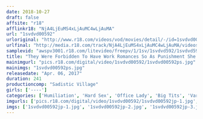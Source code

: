 ```yaml
---
date: 2018-10-27
draft: false
affsite: "r18"
afflinkr18: "NjA4LjEuMS4xLjAuMC4wLjAuMA"
url: "1svdvd00592"
urloriginal: "http://www.r18.com/videos/vod/movies/detail/-/id=1svdvd00592"
urlfinal: "http://media.r18.com/track/NjA4LjEuMS4xLjAuMC4wLjAuMA/videos/vod/movies/detail/-/id=1svdvd00592"
samplevid: "awspv3001.r18.com/litevideo/freepv/1/1sv/1svdvd592/1svdvd592_dmb_w.mp4"
title: "They Were Forbidden To Have Work Romances So As Punishment She Was Fucked By Her Boss In Front Of Her Boyfriend And If She Refused, They Were Threatened, 'We'll Fire You Both!' So This Sadistic Village Assistant Director Had To Accept Her Fate 2"
mainimgurl: "pics.r18.com/digital/video/1svdvd00592/1svdvd00592ps.jpg"
mainimgs: "1svdvd00592ps.jpg"
releasedate: "Apr. 06, 2017"
duration: 241
productioncomp: "Sadistic Village"
girls: ['----']
categories: ['Humiliation', 'Hard Sex', 'Office Lady', 'Big Tits', 'Variety', 'Lesbian', 'Over 4 Hours', 'Hi-Def']
imgurls: ['pics.r18.com/digital/video/1svdvd00592/1svdvd00592jp-1.jpg', 'pics.r18.com/digital/video/1svdvd00592/1svdvd00592jp-2.jpg', 'pics.r18.com/digital/video/1svdvd00592/1svdvd00592jp-3.jpg', 'pics.r18.com/digital/video/1svdvd00592/1svdvd00592jp-4.jpg', 'pics.r18.com/digital/video/1svdvd00592/1svdvd00592jp-5.jpg', 'pics.r18.com/digital/video/1svdvd00592/1svdvd00592jp-6.jpg', 'pics.r18.com/digital/video/1svdvd00592/1svdvd00592jp-7.jpg', 'pics.r18.com/digital/video/1svdvd00592/1svdvd00592jp-8.jpg', 'pics.r18.com/digital/video/1svdvd00592/1svdvd00592jp-9.jpg', 'pics.r18.com/digital/video/1svdvd00592/1svdvd00592jp-10.jpg', 'pics.r18.com/digital/video/1svdvd00592/1svdvd00592jp-11.jpg', 'pics.r18.com/digital/video/1svdvd00592/1svdvd00592jp-12.jpg', 'pics.r18.com/digital/video/1svdvd00592/1svdvd00592jp-13.jpg', 'pics.r18.com/digital/video/1svdvd00592/1svdvd00592jp-14.jpg', 'pics.r18.com/digital/video/1svdvd00592/1svdvd00592jp-15.jpg', 'pics.r18.com/digital/video/1svdvd00592/1svdvd00592jp-16.jpg', 'pics.r18.com/digital/video/1svdvd00592/1svdvd00592jp-17.jpg', 'pics.r18.com/digital/video/1svdvd00592/1svdvd00592jp-18.jpg', 'pics.r18.com/digital/video/1svdvd00592/1svdvd00592jp-19.jpg', 'pics.r18.com/digital/video/1svdvd00592/1svdvd00592jp-20.jpg']
imgs: ['1svdvd00592jp-1.jpg', '1svdvd00592jp-2.jpg', '1svdvd00592jp-3.jpg', '1svdvd00592jp-4.jpg', '1svdvd00592jp-5.jpg', '1svdvd00592jp-6.jpg', '1svdvd00592jp-7.jpg', '1svdvd00592jp-8.jpg', '1svdvd00592jp-9.jpg', '1svdvd00592jp-10.jpg', '1svdvd00592jp-11.jpg', '1svdvd00592jp-12.jpg', '1svdvd00592jp-13.jpg', '1svdvd00592jp-14.jpg', '1svdvd00592jp-15.jpg', '1svdvd00592jp-16.jpg', '1svdvd00592jp-17.jpg', '1svdvd00592jp-18.jpg', '1svdvd00592jp-19.jpg', '1svdvd00592jp-20.jpg']
---
```

